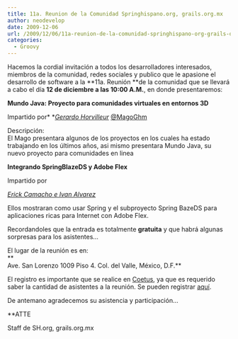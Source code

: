 ```yaml
---
title: 11a. Reunion de la Comunidad Springhispano.org, grails.org.mx
author: neodevelop
date: 2009-12-06
url: /2009/12/06/11a-reunion-de-la-comunidad-springhispano-org-grails-org-mx/
categories:
  - Groovy
---
```

Hacemos la cordial invitaci&oacute;n a todos los desarrolladores interesados, miembros de la comunidad, redes sociales y publico que le apasione el desarrollo de software a la **11a. Reuni&oacute;n **de la comunidad que se llevar&aacute; a cabo el d&iacute;a **12 de diciembre a las 10:00 A.M.**, en donde presentaremos:

**Mundo Java: Proyecto para comunidades virtuales en entornos 3D**

Impartido por* *<span style='text-decoration: underline;'><em>Gerardo Horvilleur</em></span> [@MagoGhm][1]

Descripci&oacute;n:  
El Mago presentara algunos de los proyectos en los cuales ha estado trabajando en los &uacute;ltimos a&ntilde;os, asi mismo presentara Mundo Java, su nuevo proyecto para comunidades en linea

**Integrando SpringBlazeDS y Adobe Flex**

<!--break--> Impartido por 

*<span style='text-decoration: underline;'>Erick Camacho e Ivan Alvarez</span>*

Ellos mostraran como usar Spring y el subproyecto Spring BazeDS para aplicaciones ricas para Internet con Adobe Flex.

Recordandoles que la entrada es totalmente **gratuita** y que habr&aacute; algunas sorpresas para los asistentes&#8230;

El lugar de la reuni&oacute;n es en:  
**  
Ave. San Lorenzo 1009 Piso 4. Col. del Valle, M&eacute;xico, D.F.**

El registro es importante que se realice en [Coetus][2], ya que es requerido saber la cantidad de asistentes a la reuni&oacute;n. Se pueden registrar [aqu&iacute;][3].

De antemano agradecemos su asistencia y participaci&oacute;n&#8230;

**ATTE</p> 

Staff de SH.org, grails.org.mx</strong>

 [1]: http://twitter.com/MagoGhm
 [2]: http://coetus.info
 [3]: http://www.coetus.info/coetus/events/detail/14